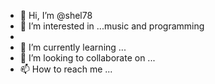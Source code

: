 - 👋 Hi, I’m @shel78
- 👀 I’m interested in ...music and programming
- 
- 🌱 I’m currently learning ...
- 💞️ I’m looking to collaborate on ...
- 📫 How to reach me ...

<!---
shel78/shel78 is a ✨ special ✨ repository because its `README.md` (this file) appears on your GitHub profile.
You can click the Preview link to take a look at your changes.
--->
